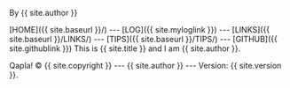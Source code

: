 By {{ site.author }}

[HOME]({{ site.baseurl }}/) --- [LOG]({{ site.myloglink }}) --- [LINKS]({{ site.baseurl }}/LINKS/) --- [TIPS]({{ site.baseurl }}/TIPS/) --- [GITHUB]({{ site.githublink }})
This is {{ site.title }} and I am {{ site.author }}.

Qapla!
© {{ site.copyright }} --- {{ site.author }} --- Version: {{ site.version }}. 
